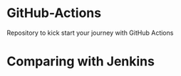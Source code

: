 # GitHub-Actions
Repository to kick start your journey with GitHub Actions
# Comparing with Jenkins
